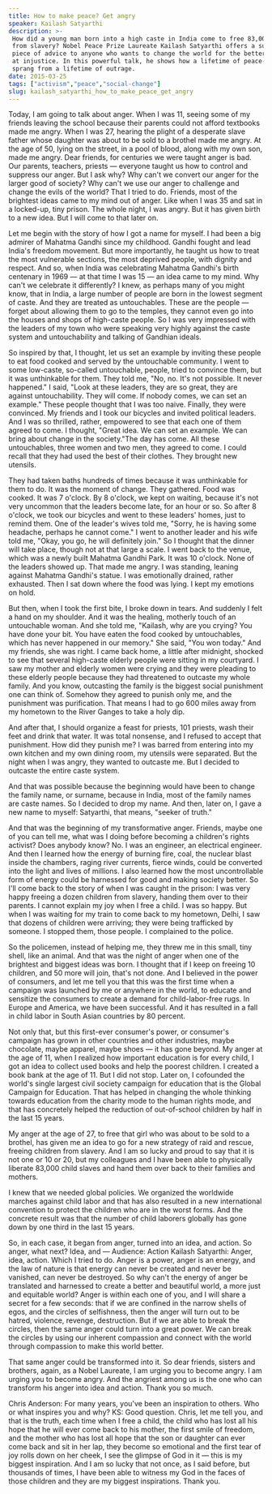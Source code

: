 ```yaml
---
title: How to make peace? Get angry
speaker: Kailash Satyarthi
description: >-
 How did a young man born into a high caste in India come to free 83,000 children
 from slavery? Nobel Peace Prize Laureate Kailash Satyarthi offers a surprising
 piece of advice to anyone who wants to change the world for the better: Get angry
 at injustice. In this powerful talk, he shows how a lifetime of peace-making
 sprang from a lifetime of outrage.
date: 2015-03-25
tags: ["activism","peace","social-change"]
slug: kailash_satyarthi_how_to_make_peace_get_angry
---
```


Today, I am going to talk about anger. When I was 11, seeing some of my friends leaving
the school because their parents could not afford textbooks made me angry. When I was 27,
hearing the plight of a desperate slave father whose daughter was about to be sold to a
brothel made me angry. At the age of 50, lying on the street, in a pool of blood, along
with my own son, made me angry. Dear friends, for centuries we were taught anger is bad.
Our parents, teachers, priests — everyone taught us how to control and suppress our
anger. But I ask why? Why can't we convert our anger for the larger good of society? Why
can't we use our anger to challenge and change the evils of the world? That I tried to
do. Friends, most of the brightest ideas came to my mind out of anger. Like when I was 35
and sat in a locked-up, tiny prison. The whole night, I was angry. But it has given birth
to a new idea. But I will come to that later on.

Let me begin with the story of how I got a name for myself. I had been a big admirer of
Mahatma Gandhi since my childhood. Gandhi fought and lead India's freedom movement. But
more importantly, he taught us how to treat the most vulnerable sections, the most
deprived people, with dignity and respect. And so, when India was celebrating Mahatma
Gandhi's birth centenary in 1969 — at that time I was 15 — an idea came to my mind. Why
can't we celebrate it differently? I knew, as perhaps many of you might know, that in
India, a large number of people are born in the lowest segment of caste. And they are
treated as untouchables. These are the people — forget about allowing them to go to the
temples, they cannot even go into the houses and shops of high-caste people. So I was very
impressed with the leaders of my town who were speaking very highly against the caste
system and untouchability and talking of Gandhian ideals.

So inspired by that, I thought, let us set an example by inviting these people to eat food
cooked and served by the untouchable community. I went to some low-caste, so-called
untouchable, people, tried to convince them, but it was unthinkable for them. They told
me, "No, no. It's not possible. It never happened." I said, "Look at these leaders, they
are so great, they are against untouchability. They will come. If nobody comes, we can
set an example." These people thought that I was too naive. Finally, they were
convinced. My friends and I took our bicycles and invited political leaders. And I was so
thrilled, rather, empowered to see that each one of them agreed to come. I thought,
"Great idea. We can set an example. We can bring about change in the society."The day has
come. All these untouchables, three women and two men, they agreed to come. I could recall
that they had used the best of their clothes. They brought new utensils.

They had taken baths hundreds of times because it was unthinkable for them to do. It was
the moment of change. They gathered. Food was cooked. It was 7 o'clock. By 8 o'clock, we
kept on waiting, because it's not very uncommon that the leaders become late, for an hour
or so. So after 8 o'clock, we took our bicycles and went to these leaders' homes, just to
remind them. One of the leader's wives told me, "Sorry, he is having some headache,
perhaps he cannot come." I went to another leader and his wife told me, "Okay, you go, he
will definitely join." So I thought that the dinner will take place, though not at that
large a scale. I went back to the venue, which was a newly built Mahatma Gandhi Park. It
was 10 o'clock. None of the leaders showed up. That made me angry. I was standing, leaning
against Mahatma Gandhi's statue. I was emotionally drained, rather exhausted. Then I sat
down where the food was lying. I kept my emotions on hold.

But then, when I took the first bite, I broke down in tears. And suddenly I felt a hand on
my shoulder. And it was the healing, motherly touch of an untouchable woman. And she told
me, "Kailash, why are you crying? You have done your bit. You have eaten the food cooked
by untouchables, which has never happened in our memory." She said, "You won today." And
my friends, she was right. I came back home, a little after midnight, shocked to see that
several high-caste elderly people were sitting in my courtyard. I saw my mother and 
elderly women were crying and they were pleading to these elderly people because they had
threatened to outcaste my whole family. And you know, outcasting the family is the
biggest social punishment one can think of. Somehow they agreed to punish only me, and the
punishment was purification. That means I had to go 600 miles away from my hometown to the
River Ganges to take a holy dip.

And after that, I should organize a feast for priests, 101 priests, wash their feet and
drink that water. It was total nonsense, and I refused to accept that punishment. How did
they punish me? I was barred from entering into my own kitchen and my own dining room, my
utensils were separated. But the night when I was angry, they wanted to outcaste me. But I
decided to outcaste the entire caste system. 

And that was possible because the beginning would have been to change the family name, or
surname, because in India, most of the family names are caste names. So I decided to drop
my name. And then, later on, I gave a new name to myself: Satyarthi, that means, "seeker
of truth." 

And that was the beginning of my transformative anger. Friends, maybe one of you can tell
me, what was I doing before becoming a children's rights activist? Does anybody know? No.
I was an engineer, an electrical engineer. And then I learned how the energy of burning
fire, coal, the nuclear blast inside the chambers, raging river currents, fierce winds,
could be converted into the light and lives of millions. I also learned how the most
uncontrollable form of energy could be harnessed for good and making society better. So
I'll come back to the story of when I was caught in the prison: I was very happy freeing 
a dozen children from slavery, handing them over to their parents. I cannot explain my joy
 when I free a child. I was so happy. But when I was waiting for my train to come back to
my hometown, Delhi, I saw that dozens of children were arriving; they were being
trafficked by someone. I stopped them, those people. I complained to the
police.

So the policemen, instead of helping me, they threw me in this small, tiny shell, like an
animal. And that was the night of anger when one of the brightest and biggest ideas was
born. I thought that if I keep on freeing 10 children, and 50 more will join, that's not
done. And I believed in the power of consumers, and let me tell you that this was the
first time when a campaign was launched by me or anywhere in the world, to educate and
sensitize the consumers to create a demand for child-labor-free rugs. In Europe and
America, we have been successful. And it has resulted in a fall in child labor in South
Asian countries by 80 percent. 

Not only that, but this first-ever consumer's power, or consumer's campaign has grown in
other countries and other industries, maybe chocolate, maybe apparel, maybe shoes — it
has gone beyond. My anger at the age of 11, when I realized how important education is for
every child, I got an idea to collect used books and help the poorest children. I created
a book bank at the age of 11. But I did not stop. Later on, I cofounded the world's single
largest civil society campaign for education that is the Global Campaign for Education.
That has helped in changing the whole thinking towards education from the charity mode to
the human rights mode, and that has concretely helped the reduction of out-of-school
children by half in the last 15 years. 

My anger at the age of 27, to free that girl who was about to be sold to a brothel, has
given me an idea to go for a new strategy of raid and rescue, freeing children from
slavery. And I am so lucky and proud to say that it is not one or 10 or 20, but my
colleagues and I have been able to physically liberate 83,000 child slaves and hand them
over back to their families and mothers. 

I knew that we needed global policies. We organized the worldwide marches against child
labor and that has also resulted in a new international convention to protect the
children who are in the worst forms. And the concrete result was that the number of child
laborers globally has gone down by one third in the last 15 years. 

So, in each case, it began from anger, turned into an idea, and action. So anger, what
next? Idea, and — Audience: Action Kailash Satyarthi: Anger, idea, action. Which I tried
to do. Anger is a power, anger is an energy, and the law of nature is that energy can never
be created and never be vanished, can never be destroyed. So why can't the energy of
anger be translated and harnessed to create a better and beautiful world, a more just and
equitable world? Anger is within each one of you, and I will share a secret for a few
seconds: that if we are confined in the narrow shells of egos, and the circles of
selfishness, then the anger will turn out to be hatred, violence, revenge, destruction.
But if we are able to break the circles, then the same anger could turn into a great
power. We can break the circles by using our inherent compassion and connect with the
world through compassion to make this world better.

That same anger could be transformed into it. So dear friends, sisters and brothers, again,
as a Nobel Laureate, I am urging you to become angry. I am urging you to become angry. And
the angriest among us is the one who can transform his anger into idea and action. Thank
you so much.

Chris Anderson: For many years, you've been an inspiration to others. Who or what
inspires you and why? KS: Good question. Chris, let me tell you, and that is the truth,
each time when I free a child, the child who has lost all his hope that he will ever come
back to his mother, the first smile of freedom, and the mother who has lost all hope that
the son or daughter can ever come back and sit in her lap, they become so emotional and
the first tear of joy rolls down on her cheek, I see the glimpse of God in it — this is
my biggest inspiration. And I am so lucky that not once, as I said before, but thousands
of times, I have been able to witness my God in the faces of those children and they are
my biggest inspirations. Thank you.

<!--
ad_duration=3.33
comment_count=86
event="TED2015"
external_start_time=0
intro_duration=11.82
is_subtitle_required="False"
is_talk_featured="True"
language="en"
language_swap="False"
native_language="en"
number_of_related_talks=6
number_of_speakers=1
number_of_subtitled_videos=32
number_of_tags=3
number_of_talk_download_languages=32
number_of_talk_more_resources=0
number_of_talk_recommendations=0
number_of_talks_take_actions=0
post_ad_duration=0.83
published_timestamp="2015-04-13 15:20:13"
recording_date="2015-03-25"
speaker_description="Children’s rights activist"
speaker_is_published=1
speaker_name="Kailash Satyarthi"
talk_name="How to make peace? Get angry"
talks_tags=["activism","peace","social-change"]
url_audio="https://download.ted.com/talks/KailashSatyarthi_2015.mp3?apikey=acme-roadrunner"
url_photo_speaker="https://pe.tedcdn.com/images/ted/4496f5b332cb7a88cb011409efd21fe160fe6b6d_254x191.jpg"
url_photo_talk="https://pe.tedcdn.com/images/ted/9020bd2c0a314173906a57f90593585d1f7d20f7_2880x1620.jpg"
url_webpage="https://www.ted.com/talks/kailash_satyarthi_how_to_make_peace_get_angry"
video_type_name="TED Stage Talk"
-->